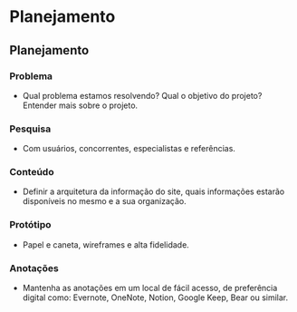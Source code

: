# Planejamento

## Planejamento

### Problema
* Qual problema estamos resolvendo? Qual o objetivo do projeto? Entender mais sobre o projeto.

### Pesquisa
* Com usuários, concorrentes, especialistas e referências.

### Conteúdo
* Definir a arquitetura da informação do site, quais informações estarão disponíveis no mesmo e a sua organização.

### Protótipo
* Papel e caneta, wireframes e alta fidelidade.

### Anotações
* Mantenha as anotações em um local de fácil acesso, de preferência digital como: Evernote, OneNote, Notion, Google Keep, Bear ou similar.